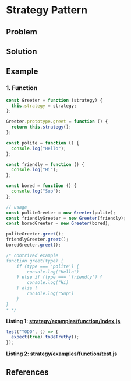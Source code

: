 # Strategy Pattern
>

## Problem

## Solution

## Example

### 1. Function
```javascript
const Greeter = function (strategy) {
  this.strategy = strategy;
};

Greeter.prototype.greet = function () {
  return this.strategy();
};

const polite = function () {
  console.log("Hello");
};

const friendly = function () {
  console.log("Hi");
};

const bored = function () {
  console.log("Sup");
};

// usage
const politeGreeter = new Greeter(polite);
const friendlyGreeter = new Greeter(friendly);
const boredGreeter = new Greeter(bored);

politeGreeter.greet();
friendlyGreeter.greet();
boredGreeter.greet();

/* contrived example
function greet(type) {
    if (type === 'polite') {
        console.log("Hello")
    } else if (type === 'friendly') {
        console.log("Hi)
    } else {
        console.log("Sup")
    }
}
* */

```
__Listing 1: [strategy/examples/function/index.js](https://github.com/patternsandbox/javascript/blob/main/patterns/strategy/examples/function/index.js)__
```javascript
test("TODO", () => {
  expect(true).toBeTruthy();
});

```
__Listing 2: [strategy/examples/function/test.js](https://github.com/patternsandbox/javascript/blob/main/patterns/strategy/examples/function/test.js)__

## References

